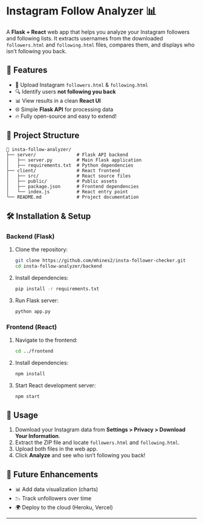 # Instagram Follow Analyzer 📊

A **Flask + React** web app that helps you analyze your Instagram followers and following lists. It extracts usernames from the downloaded `followers.html` and `following.html` files, compares them, and displays who isn’t following you back.

## 🎨 Features
- 📎 Upload Instagram `followers.html` & `following.html`
- 🔍 Identify users **not following you back**
- 📊 View results in a clean **React UI**
- 🌐 Simple **Flask API** for processing data
- 🔥 Fully open-source and easy to extend!

## 📂 Project Structure
```
📁 insta-follow-analyzer/
├── server/               # Flask API backend
│   ├── server.py         # Main Flask application
│   ├── requirements.txt  # Python dependencies
├── client/               # React frontend
│   ├── src/              # React source files
│   ├── public/           # Public assets
│   ├── package.json      # Frontend dependencies
│   └── index.js          # React entry point
└── README.md             # Project documentation
```

## 🛠 Installation & Setup

### Backend (Flask)
1. Clone the repository:
   ```sh
   git clone https://github.com/mhines2/insta-follower-checker.git
   cd insta-follow-analyzer/backend
   ```
2. Install dependencies:
   ```sh
   pip install -r requirements.txt
   ```
3. Run Flask server:
   ```sh
   python app.py
   ```

### Frontend (React)
1. Navigate to the frontend:
   ```sh
   cd ../frontend
   ```
2. Install dependencies:
   ```sh
   npm install
   ```
3. Start React development server:
   ```sh
   npm start
   ```

## 📸 Usage
1. Download your Instagram data from **Settings > Privacy > Download Your Information**.
2. Extract the ZIP file and locate `followers.html` and `following.html`.
3. Upload both files in the web app.
4. Click **Analyze** and see who isn’t following you back!

## 🚀 Future Enhancements
- 📊 Add data visualization (charts)
- 📉 Track unfollowers over time
- 🌍 Deploy to the cloud (Heroku, Vercel)

---
